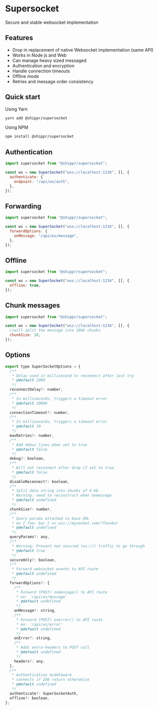 # Supersocket

Secure and stable websocket implementation

## Features

- Drop in replacement of native Websocket implementation (same API)
- Works in Node js and Web
- Can manage heavy sized messaged
- Authentication and encryption
- Handle connection timeouts
- Offline mode
- Retries and message order consistency

## Quick start

Using Yarn

```sh
yarn add @shippr/supersocket
```

Using NPM

```sh
npm install @shippr/supersocket
```

## Authentication

```js
import supersocket from "@shippr/supersocket";

const ws = new SuperSocket("wss://localhost:1234", [], {
  authenticate: {
    endpoint: "/api/ws/auth",
  },
});
```

## Forwarding

```js
import supersocket from "@shippr/supersocket";

const ws = new SuperSocket("wss://localhost:1234", [], {
  forwardOptions: {
    onMessage: "/api/ws/message",
  },
});
```

## Offline

```js
import supersocket from "@shippr/supersocket";

const ws = new SuperSocket("wss://localhost:1234", [], {
  offline: true,
});
```

## Chunk messages

```js
import supersocket from "@shippr/supersocket";

const ws = new SuperSocket("wss://localhost:1234", [], {
  //will split the message into 10kb chunks
  chunkSize: 10,
});
```

## Options

```js
export type SuperSocketOptions = {
  /**
   * Delay used in millisecond to reconnect after last try
   * @default 1000
   */
  reconnectDelay?: number,
  /**
   * In milliseconds, triggers a timeout error
   * @default 10000
   */
  connectionTimeout?: number,
  /**
   * In milliseconds, triggers a timeout error
   * @default 10
   */
  maxRetries?: number,
  /**
   * Add debus lines when set to true
   * @default false
   */
  debug?: boolean,
  /**
   * Will not reconnect after drop if set to true
   * @default false
   */
  disableReconnect?: boolean,
  /**
   * Split data string into chunks of X Kb
   * Warning: need to reconstruct when onmessage
   * @default undefined
   */
  chunkSize?: number,
  /**
   * Query params attached to base URL
   * ex { foo: bar } => wss://mysocket.com/?foo=bar
   * @default undefined
   */
  queryParams?: any,
  /**
   * Warning: Prevent non secured (ws://) traffic to go through
   * @default true
   */
  secureOnly?: boolean,
  /**
   * Forward websocket events to API route
   * @default undefined
   */
  forwardOptions?: {
    /**
     * Forward (POST) onmessage() to API route
     * ex: '/api/ws/message'
     * @default undefined
     */
    onMessage?: string,
    /**
     * Forward (POST) onerror() to API route
     * ex: '/api/ws/error'
     * @default undefined
     */
    onError?: string,
    /**
     * Adds extra-headers to POST call
     * @default undefined
     */
    headers?: any,
  },
  /**
   * Authentication middleware
   * connects if 200 return otherwhise
   * @default undefined
   */
  authenticate?: SuperSocketAuth,
  offline?: boolean,
};
```

